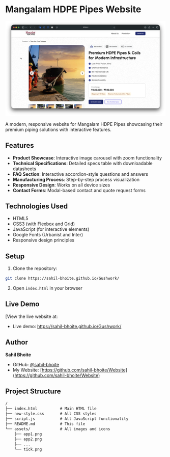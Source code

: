# Mangalam HDPE Pipes Website

![Website Screenshot](./assets/SS1.png)

A modern, responsive website for Mangalam HDPE Pipes showcasing their premium piping solutions with interactive features.

## Features

- **Product Showcase**: Interactive image carousel with zoom functionality
- **Technical Specifications**: Detailed specs table with downloadable datasheets
- **FAQ Section**: Interactive accordion-style questions and answers
- **Manufacturing Process**: Step-by-step process visualization
- **Responsive Design**: Works on all device sizes
- **Contact Forms**: Modal-based contact and quote request forms

## Technologies Used

- HTML5
- CSS3 (with Flexbox and Grid)
- JavaScript (for interactive elements)
- Google Fonts (Urbanist and Inter)
- Responsive design principles

## Setup

1. Clone the repository:
```bash
git clone https://sahil-bhoite.github.io/Gushwork/
```

2. Open `index.html` in your browser

## Live Demo

[View the live website at:  
- Live demo: [https://sahil-bhoite.github.io/Gushwork/ ](https://sahil-bhoite.github.io/Gushwork/)

## Author

**Sahil Bhoite**  
- GitHub: [@sahil-bhoite](https://github.com/sahil-bhoite)
- My Website: [https://github.com/sahil-bhoite/Website](https://github.com/sahil-bhoite/Website)

## Project Structure

```
/
├── index.html          # Main HTML file
├── new-style.css       # All CSS styles
├── script.js           # All JavaScript functionality
├── README.md           # This file
└── assets/             # All images and icons
    ├── app1.png
    ├── app2.png
    ├── ...
    └── tick.png
```

